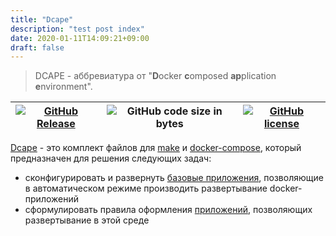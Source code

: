 ```yaml
---
title: "Dcape"
description: "test post index"
date: 2020-01-11T14:09:21+09:00
draft: false
---
```


> DCAPE - аббревиатура от "**D**ocker **c**omposed **ap**plication **e**nvironment".

[![GitHub Release][1]][2] | ![GitHub code size in bytes][3] | [![GitHub license][4]][5]
--|--|--

[1]: https://img.shields.io/github/release/dopos/dcape.svg
[2]: https://github.com/dopos/dcape/releases
[3]: https://img.shields.io/github/languages/code-size/dopos/dcape.svg
[4]: https://img.shields.io/github/license/dopos/dcape.svg
[5]: LICENSE

[Dcape](https://github.com/dopos/dcape) - это комплект файлов для [make](https://www.gnu.org/software/make/) и [docker-compose](https://docs.docker.com/compose/), который предназначен для решения следующих задач:

* сконфигурировать и развернуть [базовые приложения](dcape/baseapps/), позволяющие в автоматическом режиме производить развертывание docker-приложений
* сформулировать правила оформления [приложений](dcape/usage/apps/), позволяющих развертывание в этой среде
